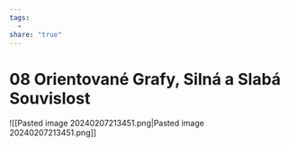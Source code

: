 ```yaml
---
tags:
  - 
share: "true"
---
```


# 08 Orientované Grafy, Silná a Slabá Souvislost

![[Pasted image 20240207213451.png|Pasted image 20240207213451.png]]